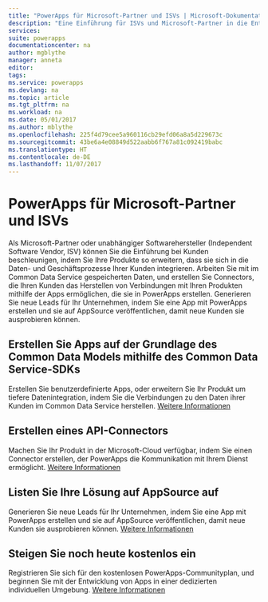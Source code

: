 ```yaml
---
title: "PowerApps für Microsoft-Partner und ISVs | Microsoft-Dokumentation"
description: "Eine Einführung für ISVs und Microsoft-Partner in die Entwicklung von Apps in PowerApps."
services: 
suite: powerapps
documentationcenter: na
author: mgblythe
manager: anneta
editor: 
tags: 
ms.service: powerapps
ms.devlang: na
ms.topic: article
ms.tgt_pltfrm: na
ms.workload: na
ms.date: 05/01/2017
ms.author: mblythe
ms.openlocfilehash: 225f4d79cee5a960116cb29efd06a8a5d229673c
ms.sourcegitcommit: 43be6a4e08849d522aabb6f767a81c092419babc
ms.translationtype: HT
ms.contentlocale: de-DE
ms.lasthandoff: 11/07/2017
---
```

# <a name="powerapps-for-microsoft-partners-and-isvs"></a>PowerApps für Microsoft-Partner und ISVs
Als Microsoft-Partner oder unabhängiger Softwarehersteller (Independent Software Vendor, ISV) können Sie die Einführung bei Kunden beschleunigen, indem Sie Ihre Produkte so erweitern, dass sie sich in die Daten- und Geschäftsprozesse Ihrer Kunden integrieren. Arbeiten Sie mit im Common Data Service gespeicherten Daten, und erstellen Sie Connectors, die Ihren Kunden das Herstellen von Verbindungen mit Ihren Produkten mithilfe der Apps ermöglichen, die sie in PowerApps erstellen. Generieren Sie neue Leads für Ihr Unternehmen, indem Sie eine App mit PowerApps erstellen und sie auf AppSource veröffentlichen, damit neue Kunden sie ausprobieren können.

## <a name="build-apps-on-the-common-data-model-using-the-common-data-service-sdk"></a>Erstellen Sie Apps auf der Grundlage des Common Data Models mithilfe des Common Data Service-SDKs
Erstellen Sie benutzerdefinierte Apps, oder erweitern Sie Ihr Produkt um tiefere Datenintegration, indem Sie die Verbindungen zu den Daten ihrer Kunden im Common Data Service herstellen. [Weitere Informationen](https://aka.ms/eek20s)

## <a name="build-an-api-connector"></a>Erstellen eines API-Connectors
Machen Sie Ihr Produkt in der Microsoft-Cloud verfügbar, indem Sie einen Connector erstellen, der PowerApps die Kommunikation mit Ihrem Dienst ermöglicht. [Weitere Informationen](api-connector-overview.md)

## <a name="list-your-solution-on-appsource"></a>Listen Sie Ihre Lösung auf AppSource auf
Generieren Sie neue Leads für Ihr Unternehmen, indem Sie eine App mit PowerApps erstellen und sie auf AppSource veröffentlichen, damit neue Kunden sie ausprobieren können. [Weitere Informationen](dev-appsource-test-drive.md)

## <a name="get-started-today-for-free"></a>Steigen Sie noch heute kostenlos ein
Registrieren Sie sich für den kostenlosen PowerApps-Communityplan, und beginnen Sie mit der Entwicklung von Apps in einer dedizierten individuellen Umgebung. [Weitere Informationen](dev-community-plan.md)


